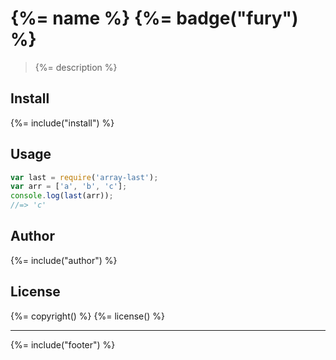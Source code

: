 # {%= name %} {%= badge("fury") %}

> {%= description %}

## Install
{%= include("install") %}

## Usage

```js
var last = require('array-last');
var arr = ['a', 'b', 'c'];
console.log(last(arr));
//=> 'c'
```

## Author
{%= include("author") %}

## License
{%= copyright() %}
{%= license() %}

***

{%= include("footer") %}